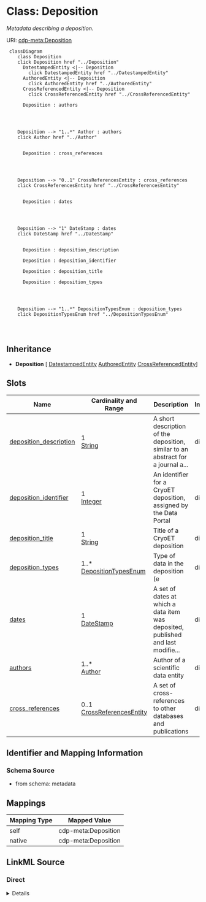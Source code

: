 

# Class: Deposition


_Metadata describing a deposition._





URI: [cdp-meta:Deposition](metadataDeposition)






```mermaid
 classDiagram
    class Deposition
    click Deposition href "../Deposition"
      DatestampedEntity <|-- Deposition
        click DatestampedEntity href "../DatestampedEntity"
      AuthoredEntity <|-- Deposition
        click AuthoredEntity href "../AuthoredEntity"
      CrossReferencedEntity <|-- Deposition
        click CrossReferencedEntity href "../CrossReferencedEntity"
      
      Deposition : authors
        
          
    
    
    Deposition --> "1..*" Author : authors
    click Author href "../Author"

        
      Deposition : cross_references
        
          
    
    
    Deposition --> "0..1" CrossReferencesEntity : cross_references
    click CrossReferencesEntity href "../CrossReferencesEntity"

        
      Deposition : dates
        
          
    
    
    Deposition --> "1" DateStamp : dates
    click DateStamp href "../DateStamp"

        
      Deposition : deposition_description
        
      Deposition : deposition_identifier
        
      Deposition : deposition_title
        
      Deposition : deposition_types
        
          
    
    
    Deposition --> "1..*" DepositionTypesEnum : deposition_types
    click DepositionTypesEnum href "../DepositionTypesEnum"

        
      
```





## Inheritance
* **Deposition** [ [DatestampedEntity](DatestampedEntity.md) [AuthoredEntity](AuthoredEntity.md) [CrossReferencedEntity](CrossReferencedEntity.md)]



## Slots

| Name | Cardinality and Range | Description | Inheritance |
| ---  | --- | --- | --- |
| [deposition_description](deposition_description.md) | 1 <br/> [String](String.md) | A short description of the deposition, similar to an abstract for a journal a... | direct |
| [deposition_identifier](deposition_identifier.md) | 1 <br/> [Integer](Integer.md) | An identifier for a CryoET deposition, assigned by the Data Portal | direct |
| [deposition_title](deposition_title.md) | 1 <br/> [String](String.md) | Title of a CryoET deposition | direct |
| [deposition_types](deposition_types.md) | 1..* <br/> [DepositionTypesEnum](DepositionTypesEnum.md) | Type of data in the deposition (e | direct |
| [dates](dates.md) | 1 <br/> [DateStamp](DateStamp.md) | A set of dates at which a data item was deposited, published and last modifie... | direct |
| [authors](authors.md) | 1..* <br/> [Author](Author.md) | Author of a scientific data entity | direct |
| [cross_references](cross_references.md) | 0..1 <br/> [CrossReferencesEntity](CrossReferencesEntity.md) | A set of cross-references to other databases and publications | direct |









## Identifier and Mapping Information







### Schema Source


* from schema: metadata




## Mappings

| Mapping Type | Mapped Value |
| ---  | ---  |
| self | cdp-meta:Deposition |
| native | cdp-meta:Deposition |







## LinkML Source

<!-- TODO: investigate https://stackoverflow.com/questions/37606292/how-to-create-tabbed-code-blocks-in-mkdocs-or-sphinx -->

### Direct

<details>
```yaml
name: Deposition
description: Metadata describing a deposition.
from_schema: metadata
mixins:
- DatestampedEntity
- AuthoredEntity
- CrossReferencedEntity
attributes:
  deposition_description:
    name: deposition_description
    description: A short description of the deposition, similar to an abstract for
      a journal article or dataset.
    from_schema: metadata
    exact_mappings:
    - cdp-common:deposition_description
    rank: 1000
    alias: deposition_description
    owner: Deposition
    domain_of:
    - Deposition
    range: string
    required: true
    inlined: true
    inlined_as_list: true
  deposition_identifier:
    name: deposition_identifier
    description: An identifier for a CryoET deposition, assigned by the Data Portal.
      Used to identify the deposition the entity is a part of.
    from_schema: metadata
    exact_mappings:
    - cdp-common:deposition_identifier
    rank: 1000
    alias: deposition_identifier
    owner: Deposition
    domain_of:
    - Deposition
    range: integer
    required: true
    inlined: true
    inlined_as_list: true
  deposition_title:
    name: deposition_title
    description: Title of a CryoET deposition.
    from_schema: metadata
    exact_mappings:
    - cdp-common:deposition_title
    rank: 1000
    alias: deposition_title
    owner: Deposition
    domain_of:
    - Deposition
    range: string
    required: true
    inlined: true
    inlined_as_list: true
  deposition_types:
    name: deposition_types
    description: Type of data in the deposition (e.g. dataset, annotation, tomogram)
    from_schema: metadata
    exact_mappings:
    - cdp-common:deposition_types
    rank: 1000
    alias: deposition_types
    owner: Deposition
    domain_of:
    - Deposition
    range: deposition_types_enum
    required: true
    multivalued: true
    inlined: true
    inlined_as_list: true
    pattern: (^annotation$)|(^dataset$)|(^tomogram$)
  dates:
    name: dates
    description: A set of dates at which a data item was deposited, published and
      last modified.
    from_schema: metadata
    alias: dates
    owner: Deposition
    domain_of:
    - DatestampedEntity
    - Dataset
    - Deposition
    - Annotation
    range: DateStamp
    required: true
    inlined: true
    inlined_as_list: true
  authors:
    name: authors
    description: Author of a scientific data entity.
    from_schema: metadata
    list_elements_ordered: true
    alias: authors
    owner: Deposition
    domain_of:
    - AuthoredEntity
    - Dataset
    - Deposition
    - Tomogram
    - Annotation
    range: Author
    required: true
    multivalued: true
    inlined: true
    inlined_as_list: true
  cross_references:
    name: cross_references
    description: A set of cross-references to other databases and publications.
    from_schema: metadata
    alias: cross_references
    owner: Deposition
    domain_of:
    - CrossReferencedEntity
    - Dataset
    - Deposition
    range: CrossReferencesEntity
    inlined: true
    inlined_as_list: true

```
</details>

### Induced

<details>
```yaml
name: Deposition
description: Metadata describing a deposition.
from_schema: metadata
mixins:
- DatestampedEntity
- AuthoredEntity
- CrossReferencedEntity
attributes:
  deposition_description:
    name: deposition_description
    description: A short description of the deposition, similar to an abstract for
      a journal article or dataset.
    from_schema: metadata
    exact_mappings:
    - cdp-common:deposition_description
    rank: 1000
    alias: deposition_description
    owner: Deposition
    domain_of:
    - Deposition
    range: string
    required: true
    inlined: true
    inlined_as_list: true
  deposition_identifier:
    name: deposition_identifier
    description: An identifier for a CryoET deposition, assigned by the Data Portal.
      Used to identify the deposition the entity is a part of.
    from_schema: metadata
    exact_mappings:
    - cdp-common:deposition_identifier
    rank: 1000
    alias: deposition_identifier
    owner: Deposition
    domain_of:
    - Deposition
    range: integer
    required: true
    inlined: true
    inlined_as_list: true
  deposition_title:
    name: deposition_title
    description: Title of a CryoET deposition.
    from_schema: metadata
    exact_mappings:
    - cdp-common:deposition_title
    rank: 1000
    alias: deposition_title
    owner: Deposition
    domain_of:
    - Deposition
    range: string
    required: true
    inlined: true
    inlined_as_list: true
  deposition_types:
    name: deposition_types
    description: Type of data in the deposition (e.g. dataset, annotation, tomogram)
    from_schema: metadata
    exact_mappings:
    - cdp-common:deposition_types
    rank: 1000
    alias: deposition_types
    owner: Deposition
    domain_of:
    - Deposition
    range: deposition_types_enum
    required: true
    multivalued: true
    inlined: true
    inlined_as_list: true
    pattern: (^annotation$)|(^dataset$)|(^tomogram$)
  dates:
    name: dates
    description: A set of dates at which a data item was deposited, published and
      last modified.
    from_schema: metadata
    alias: dates
    owner: Deposition
    domain_of:
    - DatestampedEntity
    - Dataset
    - Deposition
    - Annotation
    range: DateStamp
    required: true
    inlined: true
    inlined_as_list: true
  authors:
    name: authors
    description: Author of a scientific data entity.
    from_schema: metadata
    list_elements_ordered: true
    alias: authors
    owner: Deposition
    domain_of:
    - AuthoredEntity
    - Dataset
    - Deposition
    - Tomogram
    - Annotation
    range: Author
    required: true
    multivalued: true
    inlined: true
    inlined_as_list: true
  cross_references:
    name: cross_references
    description: A set of cross-references to other databases and publications.
    from_schema: metadata
    alias: cross_references
    owner: Deposition
    domain_of:
    - CrossReferencedEntity
    - Dataset
    - Deposition
    range: CrossReferencesEntity
    inlined: true
    inlined_as_list: true

```
</details>